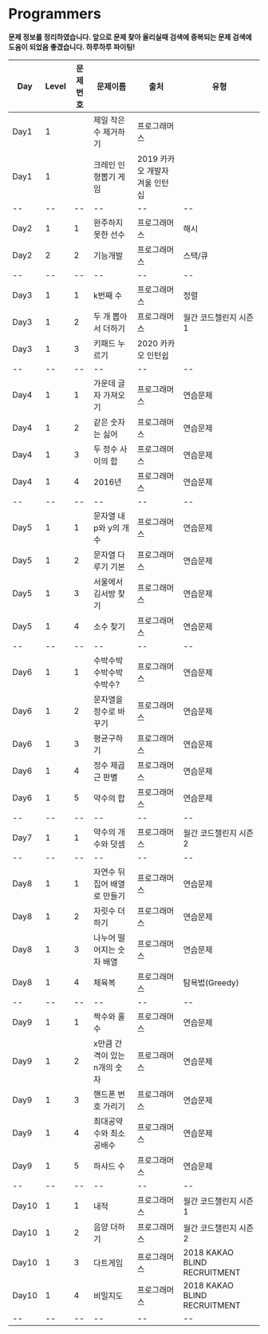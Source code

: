 # Programmers
**문제 정보를 정리하였습니다. 앞으로 문제 찾아 올리실때 검색에 중복되는 문제 검색에 도움이 되었음 좋겠습니다. 하루하루 파이팅!**

| Day | Level | 문제번호 |   문제이름    | 출처 | 유형 |
|-----|-------|-------|--------------| ------| ----|
| Day1 | 1 |   | 제일 작은 수 제거하기     | 프로그래머스
| Day1 | 1 |   | 크레인 인형뽑기 게임      | 2019 카카오 개발자 겨울 인턴십
|--|--|--|--|--|--|
| Day2 | 1 | 1 | 완주하지 못한 선수       | 프로그래머스 | 해시
| Day2 | 2 | 2 | 기능개발               | 프로그래머스 | 스택/큐
|--|--|--|--|--|--|
| Day3 | 1 | 1 | k번째 수              | 프로그래머스 | 정렬
| Day3 | 1 | 2 | 두 개 뽑아서 더하기      | 프로그래머스 |  월간 코드챌린지 시즌 1
| Day3 | 1 | 3 | 키패드 누르기           | 2020 카카오 인턴쉽 |
|--|--|--|--|--|--|
| Day4 | 1 | 1 | 가운데 글자 가져오기     | 프로그래머스 | 연습문제
| Day4 | 1 | 2 | 같은 숫자는 싫어        |  프로그래머스 | 연습문제
| Day4 | 1 | 3 | 두 정수 사이의 합       | 프로그래머스 | 연습문제
| Day4 | 1 | 4 | 2016년               | 프로그래머스 | 연습문제
|--|--|--|--|--|--|
| Day5 | 1 | 1 | 문자열 내 p와 y의 개수   | 프로그래머스 | 연습문제
| Day5 | 1 | 2 | 문자열 다루기 기본       | 프로그래머스 | 연습문제
| Day5 | 1 | 3 | 서울에서 김서방 찾기      | 프로그래머스 | 연습문제
| Day5 | 1 | 4 | 소수 찾기              | 프로그래머스 | 연습문제
|--|--|--|--|--|--|
| Day6 | 1 | 1 | 수박수박수박수박수박수?     | 프로그래머스 | 연습문제
| Day6 | 1 | 2 | 문자열을 정수로 바꾸기      | 프로그래머스 | 연습문제
| Day6 | 1 | 3 | 평균구하기              | 프로그래머스 | 연습문제
| Day6 | 1 | 4 | 정수 제곱근 판별          | 프로그래머스 | 연습문제
| Day6 | 1 | 5 | 약수의 합              | 프로그래머스 | 연습문제
|--|--|--|--|--|--|
| Day7 | 1 | 1 | 약수의 개수와 덧셈       | 프로그래머스 | 월간 코드챌린지 시즌 2
|--|--|--|--|--|--|
| Day8 | 1 | 1 | 자연수 뒤집어 배열로 만들기 | 프로그래머스 | 연습문제
| Day8 | 1 | 2 | 자릿수 더하기            | 프로그래머스 | 연습문제
| Day8 | 1 | 3 | 나누어 떨어지는 숫자 배열   | 프로그래머스 | 연습문제
| Day8 | 1 | 4 | 체육복                  | 프로그래머스 | 탐욕법(Greedy)
|--|--|--|--|--|--|
| Day9 | 1 | 1 | 짝수와 홀수             | 프로그래머스 | 연습문제
| Day9 | 1 | 2 | x만큼 간격이 있는 n개의 숫자 | 프로그래머스 | 연습문제
| Day9 | 1 | 3 | 핸드폰 번호 가리기         | 프로그래머스 | 연습문제
| Day9 | 1 | 4 | 최대공약수와 최소공배수      | 프로그래머스 | 연습문제
| Day9 | 1 | 5 | 하샤드 수                | 프로그래머스 | 연습문제
|--|--|--|--|--|--|
| Day10 | 1 | 1 | 내적                  | 프로그래머스 | 월간 코드챌린지 시즌 1
| Day10 | 1 | 2 | 음양 더하기              | 프로그래머스 | 월간 코드챌린지 시즌 2
| Day10 | 1 | 3 | 다트게임                | 프로그래머스 | 2018 KAKAO BLIND RECRUITMENT
| Day10 | 1 | 4 | 비밀지도                | 프로그래머스 | 2018 KAKAO BLIND RECRUITMENT
|--|--|--|--|--|--|
